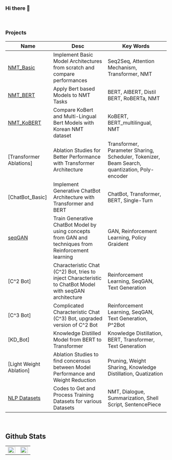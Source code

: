 ### Hi there 👋

<!--
![header](https://capsule-render.vercel.app/api?type=soft&color=FF6F3C&height=300&section=header&text=moon%20&fontSize=90)
-->
<br>



### Projects
| **Name** | **Desc** | **Key Words** |
|------|------|--------|
| [NMT_Basic](https://github.com/moon23k/NMT_Basic) | Implement Basic Model Architectures from scratch and compare performances  | Seq2Seq, Attention Mechanism, Transformer, NMT  |
| [NMT_BERT](https://github.com/moon23k/NMT_Bert) | Apply Bert based Models to NMT Tasks | BERT, AlBERT, Distil BERT, RoBERTa, NMT |
| [NMT_KoBERT](https://github.com/moon23k/NMT_KoBERT) | Compare KoBert and Multi-Lingual Bert Models with Korean NMT dataset | KoBERT, BERT_multilingual, NMT  |
| [Transformer Ablations] | Ablation Studies for Better Performance with Transformer Architecture | Transformer, Parameter Sharing, Scheduler, Tokenizer, Beam Search, quantization, Poly-encoder |
| [ChatBot_Basic] | Implement Generative ChatBot Architecture with Transformer and BERT | ChatBot, Transformer, BERT, Single-Turn |
| [seqGAN](https://github.com/moon23k/seqGAN) | Train Generative ChatBot Model by using concepts from GAN and techniques from Reinforcement learning | GAN, Reinforcement Learning, Policy Graident |
| [C^2 Bot] | Characteristic Chat (C^2) Bot, tries to inject Characteristic to ChatBot Model with seqGAN architecture | Reinforcement Learning, SeqGAN, Text Generation |
| [C^3 Bot] | Complicated Characteristic Chat (C^3) Bot, upgraded version of C^2 Bot | Reinforcement Learning, SeqGAN, Text Generation, P^2Bot |
| [KD_Bot] | Knowledge Distilled Model from BERT to Transformer | Knowledge Distillation, BERT, Transformer, Text Generation |
| [Light Weight Ablation] | Ablation Studies to find concensus between Model Performance and Weight Reduction | Pruning, Weight Sharing, Knowledge Distillation, Quatization |
| [NLP Datasets](https://github.com/moon23k/NLP_datasets) | Codes to Get and Process Training Datasets for various Datasets | NMT, Dialogue, Summarization, Shell Script, SentencePiece |


<br>

## Github Stats  
<table><tr><td valign="top" width="50%">

<img src="https://github-readme-stats.vercel.app/api?username=moon23k&show_icons=true&count_private=true&hide_border=true" align="left" style="width: 100%" />

</td><td valign="top" width="50%">
  
<img src="https://github-readme-stats.vercel.app/api/top-langs/?username=moon23k&hide_border=true&layout=compact" align="left" style="width: 100%" />

</td></tr></table>  
